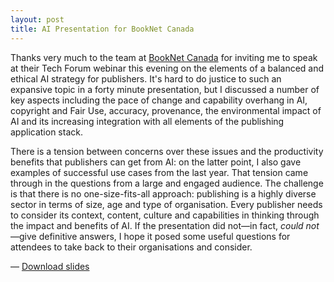 ```yaml
---
layout: post
title: AI Presentation for BookNet Canada
---
```

Thanks very much to the team at [BookNet Canada](https://www.booknetcanada.ca) for inviting me to speak at their Tech Forum webinar this evening on the elements of a balanced and ethical AI strategy for publishers. It's hard to do justice to such an expansive topic in a forty minute presentation, but I discussed a number of key aspects including the pace of change and capability overhang in AI, copyright and Fair Use, accuracy, provenance, the environmental impact of AI and its increasing integration with all elements of the publishing application stack. 

There is a tension between concerns over these issues and the productivity benefits that publishers can get from AI: on the latter point, I also gave examples of successful use cases from the last year. That tension came through in the questions from a large and engaged audience. The challenge is that there is no one-size-fits-all approach: publishing is a highly diverse sector in terms of size, age and type of organisation. Every publisher needs to consider its context, content, culture and capabilities in thinking through the impact and benefits of AI. If the presentation did not—in fact, *could not*—give definitive answers, I hope it posed some useful questions for attendees to take back to their organisations and consider. 

&#8212; <a href="/downloads/BNC_10_September_2024.pdf"><i class="fa-solid fa-file-pdf"></i> Download slides</a>
